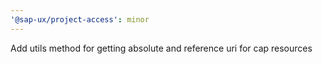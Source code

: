 ```yaml
---
'@sap-ux/project-access': minor
---
```


Add utils method for getting absolute and reference uri for cap resources
